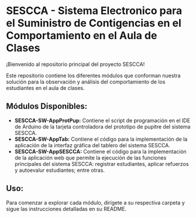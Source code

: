 # SESCCA - Sistema Electronico para el Suministro de Contigencias en el Comportamiento en el Aula de Clases

¡Bienvenido al repositorio principal del proyecto SESCCA!

Este repositorio contiene los diferentes módulos que conforman nuestra solución para la observación y análisis del comportamiento de los estudiantes en el aula de clases.

## Módulos Disponibles:

- **SESCCA-SW-AppProtPup:** Contiene el script de programación en el IDE de Arduino de la tarjeta controladora del prototipo de pupitre del sistema SESCCA.
- **SESCCA-SW-AppTab:** Contiene el código para la implementación de la aplicación de la interfaz gráfica del tablero del sistema SESCCA.
- **SESCCA-SW-AppSESCCA:** Contiene el código para la implementación de la aplicación web que permite la ejecución de las funciones principales del sistema SESCCA: registrar estudiantes, aplicar refuerzos y autoevalur estudiantes; entre otras.

## Uso:

Para comenzar a explorar cada módulo, dirígete a su respectiva carpeta y sigue las instrucciones detalladas en su README.

